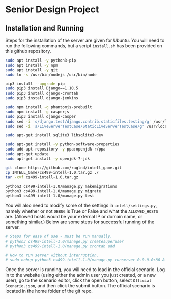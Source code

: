 # Senior Design Project

## Installation and Running
Steps for the installation of the server are given for Ubuntu. You will need to run the following commands, but a script `install.sh` has been provided on this github repository.

```bash
sudo apt install -y python3-pip
sudo apt install -y npm
sudo apt install -y git
sudo ln -s /usr/bin/nodejs /usr/bin/node

pip3 install --upgrade pip
sudo pip3 install Django==1.10.5
sudo pip3 install django-crontab
sudo pip3 install django-jenkins

sudo npm install -g phantomjs-prebuilt 
sudo npm install -g casperjs 
sudo pip3 install django-casper
sudo sed -i 's/django.test/django.contrib.staticfiles.testing/g' /usr/local/lib/python3.5/dist-packages/casper/tests.py
sudo sed -i 's/LiveServerTestCase/StaticLiveServerTestCase/g' /usr/local/lib/python3.5/dist-packages/casper/tests.py

sudo apt-get install sqlite3 libsqlite3-dev

sudo apt-get install -y python-software-properties
sudo add-apt-repository -y ppa:openjdk-r/ppa
sudo apt-get update
sudo apt-get install -y openjdk-7-jdk

git clone https://github.com/raglnd/intell_game.git
cp INTELL_Game/cs499-intell-1.0.tar.gz ./
tar -xvf cs499-intell-1.0.tar.gz

python3 cs499-intell-1.0/manage.py makemigrations
python3 cs499-intell-1.0/manage.py migrate
python3 cs499-intell-1.0/manage.py test
```

You will also need to modify some of the settings in `intell/settings.py`, namely whether or not `DEBUG` is True or False and what the `ALLOWED_HOSTS` are. (Allowed hosts would be your external IP or domain name, or something similar.)
Below are some steps for successful running of the server.

```bash
# Steps for ease of use - must be run manually.
# python3 cs499-intell-1.0/manage.py createsuperuser
# python3 cs499-intell-1.0/manage.py crontab add

# How to run server without interruption.
# sudo nohup python3 cs499-intell-1.0/manage.py runserver 0.0.0.0:80 &
```
Once the server is running, you will need to load in the official scenario. Log in to the website (using either the admin user you just created, or a new user), go to the scenario editor, click the open button, select `Official Scenario.json`, and then click the submit button. The official scenario is located in the home folder of the git repo.